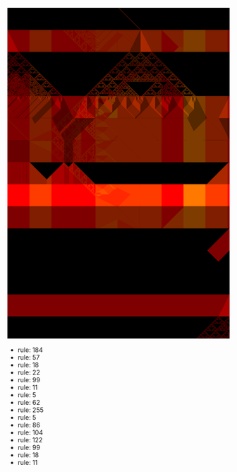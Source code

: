 ![photo](./output.png) 
 * rule: 184
* rule: 57
* rule: 18
* rule: 22
* rule: 99
* rule: 11
* rule: 5
* rule: 62
* rule: 255
* rule: 5
* rule: 86
* rule: 104
* rule: 122
* rule: 99
* rule: 18
* rule: 11
